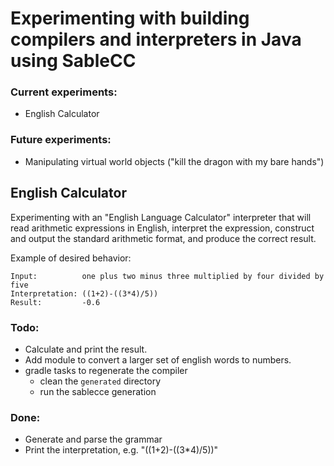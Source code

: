 # Experimenting with building compilers and interpreters in Java using SableCC

### Current experiments:
- English Calculator 

### Future experiments:
- Manipulating virtual world objects ("kill the dragon with my bare hands")

## English Calculator
Experimenting with an "English Language Calculator" interpreter that
will read arithmetic expressions in English, interpret the expression,
construct and output the standard arithmetic format, and produce the
correct result.

Example of desired behavior:
```
Input:			one plus two minus three multiplied by four divided by five
Interpretation:	((1+2)-((3*4)/5))
Result:			-0.6
```

### Todo:
- Calculate and print the result.
- Add module to convert a larger set of english words to numbers.
- gradle tasks to regenerate the compiler
    - clean the `generated` directory
    - run the sablecce generation
 
### Done:
- Generate and parse the grammar
- Print the interpretation, e.g. "((1+2)-((3*4)/5))"
